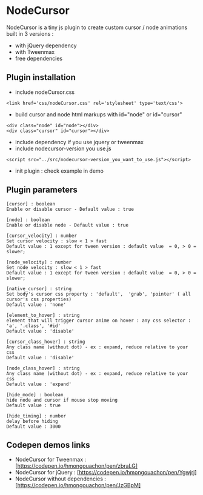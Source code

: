 
# NodeCursor

NodeCursor is a tiny js plugin to create custom cursor / node animations built in 3 versions : 
- with jQuery dependency
- with Tweenmax
- free dependencies

## Plugin installation
- include nodeCursor.css
```
<link href='css/nodeCursor.css' rel='stylesheet' type='text/css'>
```
- build cursor and node html markups with id="node" or id="cursor"
```
<div class="node" id="node"></div>
<div class="cursor" id="cursor"></div>
```
- include dependency if you use jquery or tweenmax
- include nodecursor-version you use.js 

```
<script src="../src/nodecursor-version_you_want_to_use.js"></script>
```
- init plugin : check example in demo

## Plugin parameters
```
[cursor] : boolean 
Enable or disable cursor - Default value : true
```

```
[node] : boolean 
Enable or disable node - Default value : true
```

```
[cursor_velocity] : number
Set cursor velocity : slow < 1 > fast
Default value : 1 except for tween version : default value  = 0, > 0 = slower;
```

```
[node_velocity] : number
Set node velocity : slow < 1 > fast
Default value : 1 except for tween version : default value  = 0, > 0 = slower;
```

```
[native_cursor] : string
Set body's cursor css property : 'default',  'grab', 'pointer' ( all cursor's css properties)
Default value : 'none'
```

```
[element_to_hover] : string
element that will trigger cursor anime on hover : any css selector : 'a', '.class', '#id' 
Default value : 'disable' 
```

```
[cursor_class_hover] : string
Any class name (without dot) - ex : expand, reduce relative to your css 
Default value : 'disable'
```

```
[node_class_hover] : string
Any class name (without dot) - ex : expand, reduce relative to your css 
Default value : 'expand'
```

```
[hide_mode] : boolean
hide node and cursor if mouse stop moving 
Default value : true
```

```
[hide_timing] : number 
delay before hiding 
Default value : 3000
```

## Codepen demos links
* NodeCursor for Tweenmax : [https://codepen.io/hmongouachon/pen/zbraLG]
* NodeCursor for jQuery : [https://codepen.io/hmongouachon/pen/Ygwjrj]
* NodeCursor without dependencies : [https://codepen.io/hmongouachon/pen/JzGBpM]



